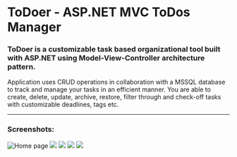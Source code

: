 # ToDoer - ASP.NET MVC ToDos Manager
<h3>ToDoer is a customizable task based organizational tool built with ASP.NET using Model-View-Controller architecture pattern.</h3>
Application uses CRUD operations in collaboration with a MSSQL database to track and manage your tasks in an efficient manner. You are able to create, delete, update, archive, restore, filter through and check-off tasks with customizable deadlines, tags etc.
<hr>
<h3>Screenshots:</h3>
<img src="https://user-images.githubusercontent.com/89979928/203768081-88786ef7-f87e-4f47-a008-9fcf32039997.png" alt="Home page">
<img src="https://user-images.githubusercontent.com/89979928/203768088-69d23c39-0fce-4fca-8a1b-1ffdb000e6c5.png">
<img src="https://user-images.githubusercontent.com/89979928/203772824-3b06019e-c376-481d-855d-114d948afa07.png">
<img src="https://user-images.githubusercontent.com/89979928/203768099-ebc8a975-ce0a-439b-8d19-bf9c297f8b50.png">
<img src="https://user-images.githubusercontent.com/89979928/203768106-c630b771-5588-4cd4-a549-36975bf31ca1.png">
